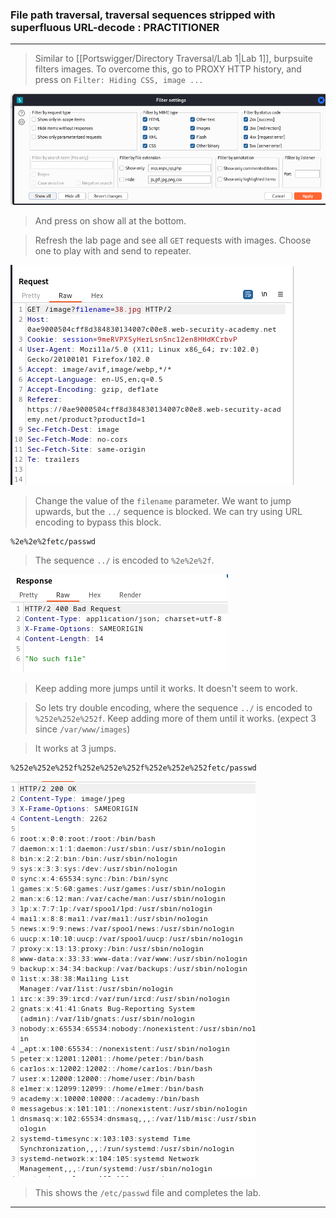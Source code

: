 
### File path traversal, traversal sequences stripped with superfluous URL-decode : PRACTITIONER

---

> Similar to [[Portswigger/Directory Traversal/Lab 1|Lab 1]], burpsuite filters images.
> To overcome this, go to PROXY HTTP history, and press on `Filter: Hiding CSS, image ...`

![show-all](./screenshots/show-all.png)
> And press on show all at the bottom.

> Refresh the lab page and see all `GET` requests with images.
> Choose one to play with and send to repeater.

![lab4-get-req](./screenshots/get-req.png)

> Change the value of the `filename` parameter.
> We want to jump upwards, but the `../` sequence is blocked.
> We can try using URL encoding to bypass this block.
```
%2e%2e%2fetc/passwd
```
> The sequence `../`  is encoded to `%2e%2e%2f`.

![err-400](./screenshots/err-400.png)

> Keep adding more jumps until it works.
> It doesn't seem to work.

> So lets try double encoding, where the sequence `../` is encoded to `%252e%252e%252f`.
> Keep adding more of them until it works. (expect 3 since `/var/www/images`)

> It works at 3 jumps.
```
%252e%252e%252f%252e%252e%252f%252e%252e%252fetc/passwd
```

![etc-passwd](./screenshots/etc-passwd.png)

> This shows the `/etc/passwd` file and completes the lab.

---
